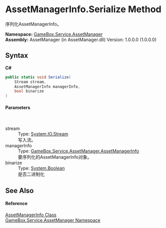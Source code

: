 # AssetManagerInfo.Serialize Method 
 

序列化AssetManagerInfo。

**Namespace:**&nbsp;<a href="cc6873e1-22bd-dc21-74c4-6be6dc11bacf">GameBox.Service.AssetManager</a><br />**Assembly:**&nbsp;AssetManager (in AssetManager.dll) Version: 1.0.0.0 (1.0.0.0)

## Syntax

**C#**<br />
``` C#
public static void Serialize(
	Stream stream,
	AssetManagerInfo managerInfo,
	bool binarize
)
```


#### Parameters
&nbsp;<dl><dt>stream</dt><dd>Type: <a href="http://msdn2.microsoft.com/zh-cn/library/8f86tw9e" target="_blank">System.IO.Stream</a><br />写入流。</dd><dt>managerInfo</dt><dd>Type: <a href="f0aeb6ee-45b0-644f-bea4-7095f85a736f">GameBox.Service.AssetManager.AssetManagerInfo</a><br />要序列化的AssetManagerInfo对象。</dd><dt>binarize</dt><dd>Type: <a href="http://msdn2.microsoft.com/zh-cn/library/a28wyd50" target="_blank">System.Boolean</a><br />是否二进制化</dd></dl>

## See Also


#### Reference
<a href="f0aeb6ee-45b0-644f-bea4-7095f85a736f">AssetManagerInfo Class</a><br /><a href="cc6873e1-22bd-dc21-74c4-6be6dc11bacf">GameBox.Service.AssetManager Namespace</a><br />